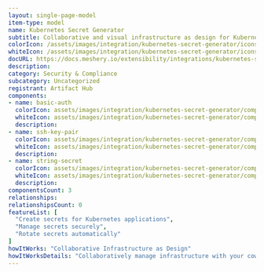 ```yaml
---
layout: single-page-model
item-type: model
name: Kubernetes Secret Generator
subtitle: Collaborative and visual infrastructure as design for Kubernetes Secret Generator
colorIcon: /assets/images/integration/kubernetes-secret-generator/icons/color/kubernetes-secret-generator-color.svg
whiteIcon: /assets/images/integration/kubernetes-secret-generator/icons/white/kubernetes-secret-generator-white.svg
docURL: https://docs.meshery.io/extensibility/integrations/kubernetes-secret-generator
description: 
category: Security & Compliance
subcategory: Uncategorized
registrant: Artifact Hub
components: 
- name: basic-auth
  colorIcon: assets/images/integration/kubernetes-secret-generator/components/basic-auth/icons/color/basic-auth-color.svg
  whiteIcon: assets/images/integration/kubernetes-secret-generator/components/basic-auth/icons/white/basic-auth-white.svg
  description: 
- name: ssh-key-pair
  colorIcon: assets/images/integration/kubernetes-secret-generator/components/ssh-key-pair/icons/color/ssh-key-pair-color.svg
  whiteIcon: assets/images/integration/kubernetes-secret-generator/components/ssh-key-pair/icons/white/ssh-key-pair-white.svg
  description: 
- name: string-secret
  colorIcon: assets/images/integration/kubernetes-secret-generator/components/string-secret/icons/color/string-secret-color.svg
  whiteIcon: assets/images/integration/kubernetes-secret-generator/components/string-secret/icons/white/string-secret-white.svg
  description: 
componentsCount: 3
relationships: 
relationshipsCount: 0
featureList: [
  "Create secrets for Kubernetes applications",
  "Manage secrets securely",
  "Rotate secrets automatically"
]
howItWorks: "Collaborative Infrastructure as Design"
howItWorksDetails: "Collaboratively manage infrastructure with your coworkers synchronously sharing the same designs."
---
```


